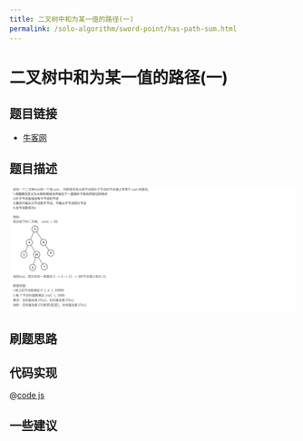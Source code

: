 ```yaml
---
title: 二叉树中和为某一值的路径(一)
permalink: /solo-algorithm/sword-point/has-path-sum.html
---
```


# 二叉树中和为某一值的路径(一)

## 题目链接

- [牛客网](https://www.nowcoder.com/share/jump/8484115461699864785772)

## 题目描述

![](../images/hasPathSum.png)

## 刷题思路

## 代码实现

@[code js](@algorithm/sword-point/树/hasPathSum.js)

## 一些建议
